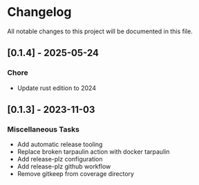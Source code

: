 # Changelog

All notable changes to this project will be documented in this file.

## [0.1.4] - 2025-05-24

### Chore

- Update rust edition to 2024

<!-- generated by git-cliff -->
## [0.1.3] - 2023-11-03

### Miscellaneous Tasks

- Add automatic release tooling
- Replace broken tarpaulin action with docker tarpaulin
- Add release-plz configuration
- Add release-plz github workflow
- Remove gitkeep from coverage directory

<!-- generated by git-cliff -->
